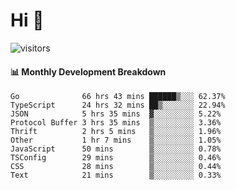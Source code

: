 # Hi 👋
 
![visitors](https://visitor-badge.glitch.me/badge?page_id=sorcererxw.sorcererx)

#### 📊 Monthly Development Breakdown

<!--START_SECTION:waka-->
```text
Go              66 hrs 43 mins ██████▒░░░ 62.37%
TypeScript      24 hrs 32 mins ██▒░░░░░░░ 22.94%
JSON            5 hrs 35 mins  ▓░░░░░░░░░ 5.22%
Protocol Buffer 3 hrs 35 mins  ▒░░░░░░░░░ 3.36%
Thrift          2 hrs 5 mins   ▒░░░░░░░░░ 1.96%
Other           1 hr 7 mins    ▒░░░░░░░░░ 1.05%
JavaScript      50 mins        ▒░░░░░░░░░ 0.78%
TSConfig        29 mins        ▒░░░░░░░░░ 0.46%
CSS             28 mins        ▒░░░░░░░░░ 0.44%
Text            21 mins        ▒░░░░░░░░░ 0.33%
```
<!--END_SECTION:waka-->
